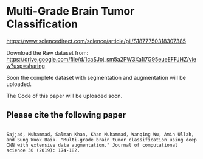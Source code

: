 # Multi-Grade Brain Tumor Classification

https://www.sciencedirect.com/science/article/pii/S1877750318307385

Download the Raw dataset from: https://drive.google.com/file/d/1caSJoj_sm5a2PW3Xa1i7G95eueEFFJHZ/view?usp=sharing

Soon the complete dataset with segmentation and augmentation will be uploaded.

The Code of this paper will be uploaded soon.


## Please cite the following paper
<pre>
<code>
Sajjad, Muhammad, Salman Khan, Khan Muhammad, Wanqing Wu, Amin Ullah, and Sung Wook Baik. "Multi-grade brain tumor classification using deep CNN with extensive data augmentation." Journal of computational science 30 (2019): 174-182.
</code>
</pre>
